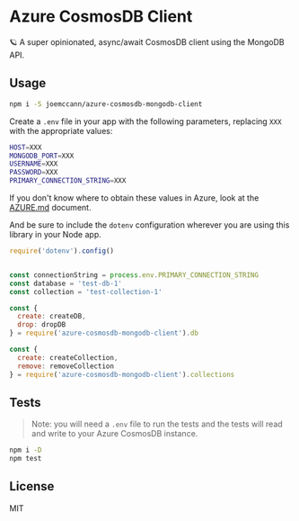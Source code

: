 # Azure CosmosDB Client

🪐 A super opinionated, async/await CosmosDB client using the MongoDB API.

## Usage

```sh
npm i -S joemccann/azure-cosmosdb-mongodb-client
```

Create a `.env` file in your app with the following parameters,
replacing `XXX` with the appropriate values:

```sh
HOST=XXX
MONGODB_PORT=XXX
USERNAME=XXX
PASSWORD=XXX
PRIMARY_CONNECTION_STRING=XXX
```

If you don't know where to obtain these values in Azure, look at
the [AZURE.md](/AZURE.md) document.

And be sure to include the `dotenv` configuration wherever
you are using this library in your Node app.

```js
require('dotenv').config()


const connectionString = process.env.PRIMARY_CONNECTION_STRING
const database = 'test-db-1'
const collection = 'test-collection-1'

const {
  create: createDB,
  drop: dropDB
} = require('azure-cosmosdb-mongodb-client').db

const {
  create: createCollection,
  remove: removeCollection
} = require('azure-cosmosdb-mongodb-client').collections

```

## Tests

> Note: you will need a `.env` file to run the tests and the tests will read
and write to your Azure CosmosDB instance.

```sh
npm i -D
npm test
```

## License

MIT
